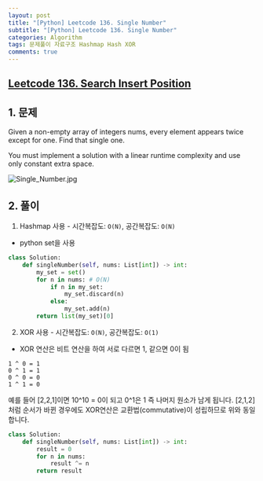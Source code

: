```yaml
---
layout: post
title: "[Python] Leetcode 136. Single Number"
subtitle: "[Python] Leetcode 136. Single Number"
categories: Algorithm
tags: 문제풀이 자료구조 Hashmap Hash XOR
comments: true
---
```


## [Leetcode 136. Search Insert Position](https://leetcode.com/problems/single-number/)

## 1. 문제

Given a non-empty array of integers nums, every element appears twice except for one. Find that single one.

You must implement a solution with a linear runtime complexity and use only constant extra space.

![Single_Number.jpg](https://bernard-choi.github.io/assets/img/post_img/Single_Number.jpg)

## 2. 풀이

1) Hashmap 사용 - 시간복잡도: `O(N)`, 공간복잡도: `O(N)`
- python set을 사용

```python
class Solution:
    def singleNumber(self, nums: List[int]) -> int:
        my_set = set()
        for n in nums: # O(N)
            if n in my_set:
                my_set.discard(n)
            else:
                my_set.add(n)
        return list(my_set)[0]

```

2) XOR 사용 - 시간복잡도: `O(N)`, 공간복잡도: `O(1)`
- XOR 연산은 비트 연산을 하여 서로 다르면 1, 같으면 0이 됨

```
1 ^ 0 = 1
0 ^ 1 = 1
0 ^ 0 = 0
1 ^ 1 = 0
```
예를 들어 [2,2,1]이면 10^10 = 0이 되고 0^1은 1 즉 나머지 원소가 남게 됩니다.
[2,1,2] 처럼 순서가 바뀐 경우에도 XOR연산은 교환법(commutative)이 성립하므로 위와 동일합니다.

```python
class Solution:
    def singleNumber(self, nums: List[int]) -> int:
        result = 0
        for n in nums:
            result ^= n
        return result
```
